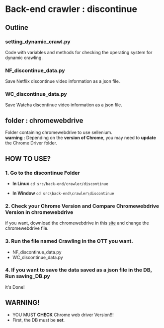 # Back-end crawler : discontinue

## Outline

### setting_dynamic_crawl.py
Code with variables and methods for checking the operating system for dynamic crawling.


### NF_discontinue_data.py
Save Netflix discontinue video information as a json file.

### WC_discontinue_data.py
Save Watcha discontinue video information as a json file.

## folder : chromewebdrive
Folder containing chromewebdrive to use sellenium. <br>
**warning** : Depending on the **version of Chrome**, you may need to **update** the Chrome Driver folder.

## HOW TO USE?
### 1. Go to the discontinue Folder
- **In Linux**
`cd src/back-end/crawler/discontinue`

- **In Window**
`cd src\back-end\crawler\discontinue`

### 2. Check your Chrome Version and Compare Chromewebdrive Version in chromewebdrive
if you want, download the chromewebdrive in this [site](https://chromedriver.chromium.org/downloads) and change the chromewebdrive file.

### 3. Run the file named Crawling in the OTT you want.
- NF_discontinue_data.py
- WC_discontinue_data.py

### 4. If you want to save the data saved as a json file in the DB, Run saving_DB.py
it's Done!

## WARNING!
- YOU MUST **CHECK** Chrome web driver Version!!!
- First, the DB must be **set**.
